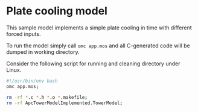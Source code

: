 # Plate cooling model

This sample model implements a simple plate cooling in time with different forced inputs.

To run the model simply call `omc app.mos` and all C-generated code will be dumped in working directory.

Consider the following script for running and cleaning directory under Linux.

```bash
#!/usr/bin/env bash
omc app.mos;

rm -rf *.c *.h *.o *.makefile;
rm -rf ApcTowerModelImplemented.TowerModel;
```
